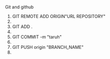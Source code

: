 Git and github
<ol>
<li>GIT REMOTE ADD ORIGIN"URL REPOSITORY"<li>
<li>GIT ADD .<li>
<li>GIT COMMIT -m "taruh"<li>
<li>GIT PUSH origin "BRANCH_NAME"<LI>
</ol>
